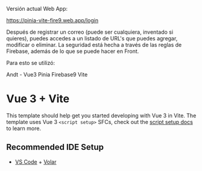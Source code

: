 Versión actual Web App:

https://pinia-vite-fire9.web.app/login

Después de registrar un correo (puede ser cualquiera, inventado si quieres), puedes accedes a un listado de URL's que puedes agregar, modificar o eliminar. La seguridad está hecha a través de las reglas de Firebase, además de lo que se puede hacer en Front. 

Para esto se utilizó:

Andt - Vue3
Pinia
Firebase9
Vite

# Vue 3 + Vite

This template should help get you started developing with Vue 3 in Vite. The template uses Vue 3 `<script setup>` SFCs, check out the [script setup docs](https://v3.vuejs.org/api/sfc-script-setup.html#sfc-script-setup) to learn more.

## Recommended IDE Setup

- [VS Code](https://code.visualstudio.com/) + [Volar](https://marketplace.visualstudio.com/items?itemName=johnsoncodehk.volar)
